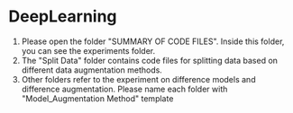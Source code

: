 # DeepLearning

1. Please open the folder "SUMMARY OF CODE FILES". Inside this folder, you can see the experiments folder.
2. The "Split Data" folder contains code files for splitting data based on different data augmentation methods.
3. Other folders refer to the experiment on difference models and difference augmentation. Please name each folder with "Model_Augmentation Method" template
